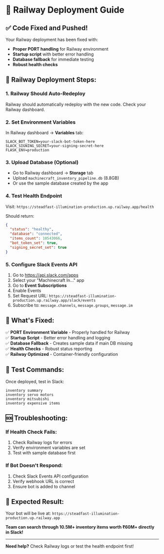 # 🚀 Railway Deployment Guide

## ✅ Code Fixed and Pushed!

Your Railway deployment has been fixed with:
- **Proper PORT handling** for Railway environment
- **Startup script** with better error handling
- **Database fallback** for immediate testing
- **Robust health checks**

## 🔧 Railway Deployment Steps:

### 1. **Railway Should Auto-Redeploy**
Railway should automatically redeploy with the new code. Check your Railway dashboard.

### 2. **Set Environment Variables**
In Railway dashboard → **Variables** tab:
```
SLACK_BOT_TOKEN=your-slack-bot-token-here
SLACK_SIGNING_SECRET=your-signing-secret-here
FLASK_ENV=production
```

### 3. **Upload Database (Optional)**
- Go to Railway dashboard → **Storage** tab
- Upload `machinecraft_inventory_pipeline.db` (8.8GB)
- Or use the sample database created by the app

### 4. **Test Health Endpoint**
Visit: `https://steadfast-illumination-production.up.railway.app/health`

Should return:
```json
{
  "status": "healthy",
  "database": "connected",
  "items_count": 10543066,
  "bot_token_set": true,
  "signing_secret_set": true
}
```

### 5. **Configure Slack Events API**
1. Go to https://api.slack.com/apps
2. Select your "Machinecraft In..." app
3. Go to **Event Subscriptions**
4. Enable Events
5. Set Request URL: `https://steadfast-illumination-production.up.railway.app/slack/events`
6. Subscribe to: `message.channels`, `message.groups`, `message.im`

## 🎯 What's Fixed:

✅ **PORT Environment Variable** - Properly handled for Railway  
✅ **Startup Script** - Better error handling and logging  
✅ **Database Fallback** - Creates sample data if main DB missing  
✅ **Health Checks** - Robust status reporting  
✅ **Railway Optimized** - Container-friendly configuration  

## 🧪 Test Commands:

Once deployed, test in Slack:
```
inventory summary
inventory servo motors
inventory mitsubishi
inventory expensive items
```

## 🆘 Troubleshooting:

### If Health Check Fails:
1. Check Railway logs for errors
2. Verify environment variables are set
3. Test with sample database first

### If Bot Doesn't Respond:
1. Check Slack Events API configuration
2. Verify webhook URL is correct
3. Ensure bot is added to channel

## 🎉 Expected Result:

Your bot will be live at: `https://steadfast-illumination-production.up.railway.app`

**Team can search through 10.5M+ inventory items worth ₹60M+ directly in Slack!**

---

**Need help?** Check Railway logs or test the health endpoint first!
